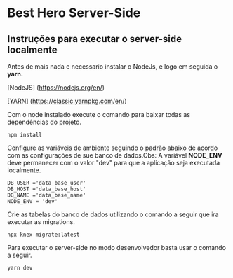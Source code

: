 # Best Hero Server-Side

## Instruções para executar o server-side localmente

Antes de mais nada e necessario instalar o NodeJs, e logo em seguida o <b>yarn.</b>

[NodeJS] (https://nodejs.org/en/)

[YARN] (https://classic.yarnpkg.com/en/)

Com o node instalado execute o comando para baixar todas as dependências do projeto.

```npm install```

Configure as variáveis de ambiente seguindo o padrão abaixo de acordo com as configurações de sue banco de dados.Obs: A variável <b>NODE_ENV</b> deve permanecer com o valor "dev" para que a aplicação seja executada localmente.

```DB_KEY ='data_base_password'
DB_USER ='data_base_user'
DB_HOST ='data_base_host'
DB_NAME ='data_base_name'
NODE_ENV = 'dev'
```
Crie as tabelas do banco de dados utilizando o comando a seguir que ira executar as migrations.

```npx knex migrate:latest```

Para executar o server-side no modo desenvolvedor basta usar o comando a seguir.

```yarn dev```
